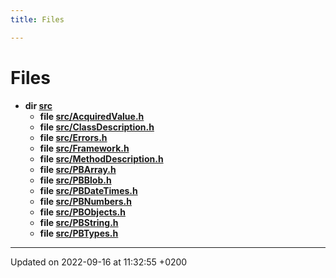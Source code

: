 ```yaml
---
title: Files

---
```


# Files




* **dir [src](/docs/doxygen/Files/dir_68267d1309a1af8e8297ef4c3efbcdba.md#dir-src)** 
    * **file [src/AcquiredValue.h](/docs/doxygen/Files/AcquiredValue_8h.md#file-acquiredvalue.h)** 
    * **file [src/ClassDescription.h](/docs/doxygen/Files/ClassDescription_8h.md#file-classdescription.h)** 
    * **file [src/Errors.h](/docs/doxygen/Files/Errors_8h.md#file-errors.h)** 
    * **file [src/Framework.h](/docs/doxygen/Files/Framework_8h.md#file-framework.h)** 
    * **file [src/MethodDescription.h](/docs/doxygen/Files/MethodDescription_8h.md#file-methoddescription.h)** 
    * **file [src/PBArray.h](/docs/doxygen/Files/PBArray_8h.md#file-pbarray.h)** 
    * **file [src/PBBlob.h](/docs/doxygen/Files/PBBlob_8h.md#file-pbblob.h)** 
    * **file [src/PBDateTimes.h](/docs/doxygen/Files/PBDateTimes_8h.md#file-pbdatetimes.h)** 
    * **file [src/PBNumbers.h](/docs/doxygen/Files/PBNumbers_8h.md#file-pbnumbers.h)** 
    * **file [src/PBObjects.h](/docs/doxygen/Files/PBObjects_8h.md#file-pbobjects.h)** 
    * **file [src/PBString.h](/docs/doxygen/Files/PBString_8h.md#file-pbstring.h)** 
    * **file [src/PBTypes.h](/docs/doxygen/Files/PBTypes_8h.md#file-pbtypes.h)** 



-------------------------------

Updated on 2022-09-16 at 11:32:55 +0200
